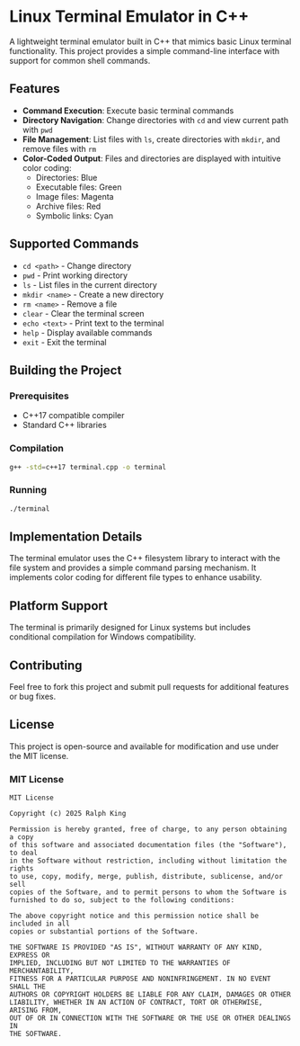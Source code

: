 # Linux Terminal Emulator in C++

A lightweight terminal emulator built in C++ that mimics basic Linux terminal functionality. This project provides a simple command-line interface with support for common shell commands.

## Features

- **Command Execution**: Execute basic terminal commands
- **Directory Navigation**: Change directories with `cd` and view current path with `pwd`
- **File Management**: List files with `ls`, create directories with `mkdir`, and remove files with `rm`
- **Color-Coded Output**: Files and directories are displayed with intuitive color coding:
  - Directories: Blue
  - Executable files: Green
  - Image files: Magenta
  - Archive files: Red
  - Symbolic links: Cyan

## Supported Commands

- `cd <path>` - Change directory
- `pwd` - Print working directory
- `ls` - List files in the current directory
- `mkdir <name>` - Create a new directory
- `rm <name>` - Remove a file
- `clear` - Clear the terminal screen
- `echo <text>` - Print text to the terminal
- `help` - Display available commands
- `exit` - Exit the terminal

## Building the Project

### Prerequisites
- C++17 compatible compiler
- Standard C++ libraries

### Compilation
```bash
g++ -std=c++17 terminal.cpp -o terminal
```

### Running
```bash
./terminal
```

## Implementation Details

The terminal emulator uses the C++ filesystem library to interact with the file system and provides a simple command parsing mechanism. It implements color coding for different file types to enhance usability.

## Platform Support

The terminal is primarily designed for Linux systems but includes conditional compilation for Windows compatibility.

## Contributing

Feel free to fork this project and submit pull requests for additional features or bug fixes.

## License

This project is open-source and available for modification and use under the MIT license.

### MIT License

```
MIT License

Copyright (c) 2025 Ralph King

Permission is hereby granted, free of charge, to any person obtaining a copy
of this software and associated documentation files (the "Software"), to deal
in the Software without restriction, including without limitation the rights
to use, copy, modify, merge, publish, distribute, sublicense, and/or sell
copies of the Software, and to permit persons to whom the Software is
furnished to do so, subject to the following conditions:

The above copyright notice and this permission notice shall be included in all
copies or substantial portions of the Software.

THE SOFTWARE IS PROVIDED "AS IS", WITHOUT WARRANTY OF ANY KIND, EXPRESS OR
IMPLIED, INCLUDING BUT NOT LIMITED TO THE WARRANTIES OF MERCHANTABILITY,
FITNESS FOR A PARTICULAR PURPOSE AND NONINFRINGEMENT. IN NO EVENT SHALL THE
AUTHORS OR COPYRIGHT HOLDERS BE LIABLE FOR ANY CLAIM, DAMAGES OR OTHER
LIABILITY, WHETHER IN AN ACTION OF CONTRACT, TORT OR OTHERWISE, ARISING FROM,
OUT OF OR IN CONNECTION WITH THE SOFTWARE OR THE USE OR OTHER DEALINGS IN
THE SOFTWARE.
```
